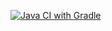 [![Java CI with Gradle](https://github.com/munami2008223/PostmanEcho/actions/workflows/gradle.yml/badge.svg)](https://github.com/munami2008223/PostmanEcho/actions/workflows/gradle.yml)